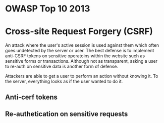 # OWASP Top 10 2013

# Cross-site Request Forgery (CSRF)
An attack where the user's active session is used against them which often goes undetected by the server or user. The best defense is to implement anti-CSRF tokens on sensitive operatoins within the website such as sensitive forms or transactions. Although not as transparent, asking a user to re-auth on sensitive data is another form of defense.

Attackers are able to get a user to perform an action without knowing it. To the server, everything looks as if the user wanted to do it.

## Anti-cerf tokens
## Re-authetication on sensitive requests

